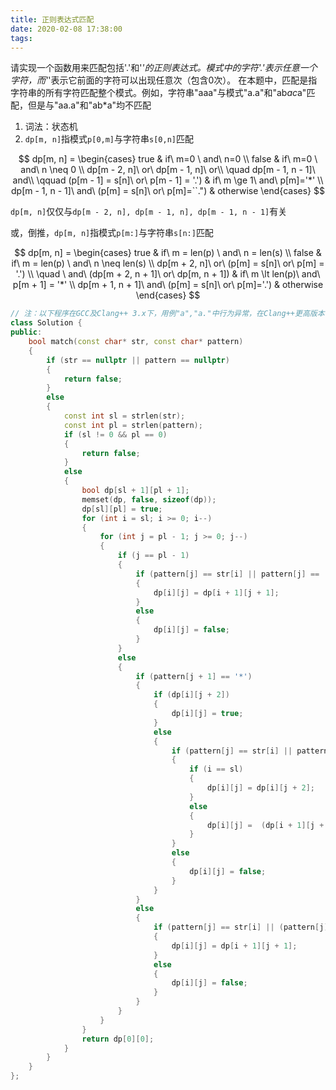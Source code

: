 ```yaml
---
title: 正则表达式匹配
date: 2020-02-08 17:38:00
tags:
---
```


请实现一个函数用来匹配包括'.'和'*'的正则表达式。模式中的字符'.'表示任意一个字符，而'*'表示它前面的字符可以出现任意次（包含0次）。 在本题中，匹配是指字符串的所有字符匹配整个模式。例如，字符串"aaa"与模式"a.a"和"ab*ac*a"匹配，但是与"aa.a"和"ab*a"均不匹配

1. 词法：状态机
1. `dp[m, n]`指模式`p[0,m]`与字符串`s[0,n]`匹配

$$
dp[m, n] =
\begin{cases}
    true & if\ m=0 \ and\  n=0 \\
    false & if\ m=0 \ and\  n \neq 0 \\
    dp[m - 2, n]\ or\ dp[m - 1, n]\ or\\
    \quad dp[m - 1, n - 1]\ and\\
    \qquad (p[m - 1] = s[n]\ or\ p[m - 1] = '.') & if\ m \ge 1\ and\ p[m]='*' \\
    dp[m - 1, n - 1]\ and\ (p[m] = s[n]\ or\ p[m]=``.") & otherwise
\end{cases}
$$

`dp[m, n]`仅仅与`dp[m - 2, n], dp[m - 1, n], dp[m - 1, n - 1]`有关

或，倒推，`dp[m, n]`指模式`p[m:]`与字符串`s[n:]`匹配

$$
dp[m, n] =
\begin{cases}
    true & if\ m = len(p) \ and\  n = len(s) \\
    false & if\ m = len(p) \ and\  n \neq len(s) \\
    dp[m + 2, n]\ or\ (p[m] = s[n]\ or\ p[m] = '.') \\
    \quad \ and\ (dp[m + 2, n + 1]\ or\ dp[m, n + 1]) & if\ m \lt len(p)\ and\ p[m + 1] = '*' \\
    dp[m + 1, n + 1]\ and\ (p[m] = s[n]\ or\ p[m]='.') & otherwise
\end{cases}
$$

```cpp
// 注：以下程序在GCC及Clang++ 3.x下，用例"a","a."中行为异常，在Clang++更高版本中没有问题
class Solution {
public:
    bool match(const char* str, const char* pattern)
    {
        if (str == nullptr || pattern == nullptr)
        {
            return false;
        }
        else
        {
            const int sl = strlen(str);
            const int pl = strlen(pattern);
            if (sl != 0 && pl == 0)
            {
                return false;
            }
            else
            {
                bool dp[sl + 1][pl + 1];
                memset(dp, false, sizeof(dp));
                dp[sl][pl] = true;
                for (int i = sl; i >= 0; i--)
                {
                    for (int j = pl - 1; j >= 0; j--)
                    {
                        if (j == pl - 1)
                        {
                            if (pattern[j] == str[i] || pattern[j] == '.')
                            {
                                dp[i][j] = dp[i + 1][j + 1];
                            }
                            else
                            {
                                dp[i][j] = false;
                            }
                        }
                        else
                        {
                            if (pattern[j + 1] == '*')
                            {
                                if (dp[i][j + 2])
                                {
                                    dp[i][j] = true;
                                }
                                else
                                {
                                    if (pattern[j] == str[i] || pattern[j] == '.')
                                    {
                                        if (i == sl)
                                        {
                                            dp[i][j] = dp[i][j + 2];
                                        }
                                        else
                                        {
                                            dp[i][j] =  (dp[i + 1][j + 2] || dp[i + 1][j]);
                                        }
                                    }
                                    else
                                    {
                                        dp[i][j] = false;
                                    }
                                }
                            }
                            else
                            {
                                if (pattern[j] == str[i] || (pattern[j] == '.' && str[i] != '\0'))
                                {
                                    dp[i][j] = dp[i + 1][j + 1];
                                }
                                else
                                {
                                    dp[i][j] = false;
                                }
                            }
                        }
                    }
                }
                return dp[0][0];
            }
        }
    }
};
```
